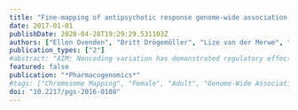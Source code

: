 ```yaml
---
title: "Fine-mapping of antipsychotic response genome-wide association studies reveals novel regulatory mechanisms"
date: 2017-01-01
publishDate: 2020-04-28T19:29:29.531103Z
authors: ["Ellen Ovenden", "Britt Drögemöller", "Lize van der Merwe", "Bonginkosi Chiliza", "Laila Asmal", "Robin Emsley", "Louise Warnich"]
publication_types: ["2"]
#abstract: "AIM: Noncoding variation has demonstrated regulatory effects on disease treatment outcomes. This study investigated the potential functionality of previously implicated noncoding variants on schizophrenia treatment response. MATERIALS & METHODS: Predicted regulatory potential of variation identified from antipsychotic response genome-wide association studies was determined. Prioritized variants were assessed for association(s) with treatment outcomes in a South African first episode schizophrenia cohort (n = 103). RESULTS: Bioinformatic and association results implicated a relationship between regulatory variants, expression of MANBA, COL9A2 and NFKB1, and treatment response. Three SNPs were associated with poor outcomes (rs230493: p = 1.88 × 10-6; rs3774959: p = 1.75 × 10-5; and rs230504: p = 1.48 × 10-4). CONCLUSION: This study has thoroughly investigated previous GWAS to pinpoint variants that may play a causal role in poor schizophrenia treatment outcomes, and provides potential candidate genes for further study in the field of antipsychotic response."
featured: false
publication: "*Pharmacogenomics*"
#tags: ["Chromosome Mapping", "Female", "Adult", "Genome-Wide Association Study", "Humans", "Male", "Polymorphism", "Single Nucleotide", "Schizophrenia", "Genetic Variation", "Cohort Studies", "Antipsychotic Agents", "Treatment Outcome", "South Africa", "Adolescent", "Young Adult", "antipsychotic treatment response", "COL9A2", "ENCODE", "Flupenthixol", "flupenthixol decanoate", "MANBA", "NFKB1", "rSNPs", "schizophrenia"]
doi: "10.2217/pgs-2016-0108"
---
```


